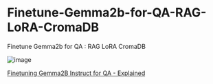 # Finetune-Gemma2b-for-QA-RAG-LoRA-CromaDB
Finetune Gemma2b for QA : RAG LoRA CromaDB

![image](https://github.com/ambideXtrous9/Finetune-Gemma2b-for-QA-RAG-LoRA-CromaDB/assets/31372586/112fbc12-d34b-403e-b9cc-220b1876845f)

[Finetuning Gemma2B Instruct for QA - Explained](https://medium.com/p/6d879226157b)
